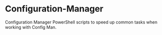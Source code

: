 # Configuration-Manager
Configuration Manager PowerShell scripts to speed up common tasks when working with Config Man.

